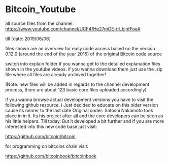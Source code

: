 # Bitcoin_Youtube
all source files from the channel: https://www.youtube.com/channel/UCF4fHe27mOE-trLbjnfFoeA

till [date: 2019/06/06]

files shown are an overview for easy code access based on the version 0.12.0 (around the end of the year 2015) of the original Bitcoin code source

switch into explain folder if you wanna get to the detailed explanation files shown in the youtube videos.
if you wanna download them just use the .zip file where all files are already archived together!

(Note: new files will be added in regards to the channel development process, there are about 123 basic core files uploaded accordingly)

if you wanna browse actual development versions you have to visit the following github resource.
i Just decided to educate on this older version cause its nearer to the last date Original coder: Satoshi Nakamoto took place in in it. Its his project after all and the core developers can be seen as his little helpers. Till today.
But it developed a bit further and if you are more interested into this new code base just visit:


https://github.com/bitcoin/bitcoin

for programming on bitcoins chain visit:

https://github.com/bitcoinbook/bitcoinbook
